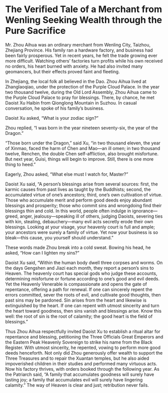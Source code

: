 # The Verified Tale of a Merchant from Wenling Seeking Wealth through the Pure Sacrifice

Mr. Zhou Aihua was an ordinary merchant from Wenling City, Taizhou, Zhejiang Province. His family ran a hardware factory, and business had been fairly prosperous. Yet in recent years, he felt the trade growing ever more difficult. Watching others’ factories turn profits while his own received no orders, his heart burned with anxiety. He had also invited many geomancers, but their effects proved faint and fleeting.

In Zhejiang, the local folk all believed in the Dao. Zhou Aihua lived at Zhanglaoqiao, under the protection of the Purple Cloud Palace. In the year two thousand twelve, during the Old Lord Assembly, Zhou Aihua came to the Purple Cloud Palace to pray for blessings. There, by chance, he met Daoist Xu Haibin from Qionglong Mountain in Suzhou. In casual conversation, he spoke of his family’s business.

Daoist Xu asked, “What is your zodiac sign?”

Zhou replied, “I was born in the year nineteen seventy-six, the year of the Dragon.”

“Those born under the Dragon,” said Xu, “in two thousand eleven, the year of Xinmao, faced the harm of Chen and Mao—an ill omen; in two thousand twelve, Renchen, the double Chen self-affliction, also brought misfortune. But next year, Guisi, things will begin to improve. Still, there is one more thing to heed.”

Eagerly, Zhou asked, “What else must I watch for, Master?”

Daoist Xu said, “A person’s blessings arise from several sources: first, the karmic causes from past lives as taught by the Buddhists; second, the accumulated virtue of one’s ancestors; third, one’s own cultivation of virtue. Those who accumulate merit and perform good deeds enjoy abundant blessings and prosperity; those who commit sins and wrongdoing find their blessings thin and cold. In this world, people often indulge in ignorance—greed, anger, jealousy—speaking ill of others, judging Daoists, severing ties with kin, stealing, debauchery—many evil acts secretly erode their own blessings. Looking at your visage, your heavenly court is full and ample; your ancestors were surely a family of virtue. Yet now your business is so bleak—this cause, you yourself should understand.”

These words made Zhou break into a cold sweat. Bowing his head, he asked, “How can I lighten my sins?”

Daoist Xu said, “Within the human body dwell three corpses and worms. On the days Gengshen and Jiazi each month, they report a person’s sins to Heaven. The heavenly court has special gods who judge these accounts, determining misfortune or fortune according to one’s good and evil deeds. Yet the Heavenly Venerable is compassionate and opens the gate of repentance, offering a path for renewal. If one can sincerely repent the errors committed, sever the roots of evil, and cultivate good thoughts, then past sins may be pardoned. Sin arises from the heart and likewise is extinguished by the heart. If one can repent with utmost sincerity and turn the heart toward goodness, then sins vanish and blessings arise. Know this well: the root of sin is the root of calamity; the good heart is the field of blessings.”

Thus Zhou Aihua respectfully invited Daoist Xu to establish a ritual altar for repentance and blessing, petitioning the Three Officials Great Emperors and the Eastern Peak Heavenly Sovereign to strike his name from the Black Register. With utmost sincerity, he repented, vowing to perform more good deeds henceforth. Not only did Zhou generously offer wealth to support the Three Treasures and to repair the Xuantan temples, but he also aided impoverished children in their studies and performed many virtuous acts. Now his factory thrives, with orders booked through the following year. As the Patriarch said, “A family that accumulates goodness will surely have lasting joy; a family that accumulates evil will surely have lingering calamity.” The way of Heaven is clear and just; retribution never fails.